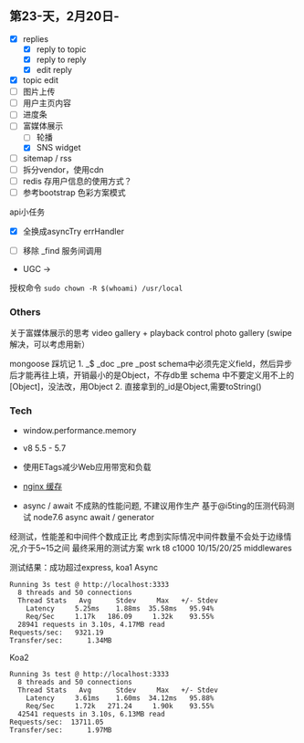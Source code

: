 ## 第23-天，2月20日-
- [x] replies
  - [x] reply to topic
  - [x] reply to reply
  - [x] edit reply
- [x] topic edit
- [ ] 图片上传
- [ ] 用户主页内容
- [ ] 进度条
- [ ] 富媒体展示
  - [ ] 轮播
  - [x] SNS widget
- [ ] sitemap / rss
- [ ] 拆分vendor，使用cdn
- [ ] redis 存用户信息的使用方式？
- [ ] 参考bootstrap 色彩方案模式

api小任务
- [x] 全换成asyncTry errHandler
- [ ] 移除 _find 服务间调用


- UGC -> 

授权命令
`sudo chown -R $(whoami) /usr/local`

### Others
关于富媒体展示的思考
video gallery + playback control
photo gallery (swipe 解决，可以考虑用新）

mongoose 踩坑记
1. 
_$
_doc
_pre
_post
schema中必须先定义field，然后异步后才能再往上填，开销最小的是Object，不存db里
schema 中不要定义用不上的[Object]，没法改，用Object
2.
直接拿到的_id是Object,需要toString()







### Tech
- window.performance.memory
- v8 5.5 - 5.7
- 使用ETags减少Web应用带宽和负载
- [nginx 缓存](https://serversforhackers.com/nginx-caching)


- async / await 不成熟的性能问题, 不建议用作生产
基于@i5ting的压测代码测试 node7.6
async await / generator 

经测试，性能差和中间件个数成正比
考虑到实际情况中间件数量不会处于边缘情况,介于5~15之间
最终采用的测试方案
wrk t8 c1000 10/15/20/25 middlewares

测试结果：成功超过express, koa1
Async
```
Running 3s test @ http://localhost:3333
  8 threads and 50 connections
  Thread Stats   Avg      Stdev     Max   +/- Stdev
    Latency     5.25ms    1.88ms  35.58ms   95.94%
    Req/Sec     1.17k   186.09     1.32k    93.55%
  28941 requests in 3.10s, 4.17MB read
Requests/sec:   9321.19
Transfer/sec:      1.34MB
```
Koa2
```
Running 3s test @ http://localhost:3333
  8 threads and 50 connections
  Thread Stats   Avg      Stdev     Max   +/- Stdev
    Latency     3.61ms    1.60ms  34.12ms   95.88%
    Req/Sec     1.72k   271.24     1.90k    93.55%
  42541 requests in 3.10s, 6.13MB read
Requests/sec:  13711.05
Transfer/sec:      1.97MB
```

